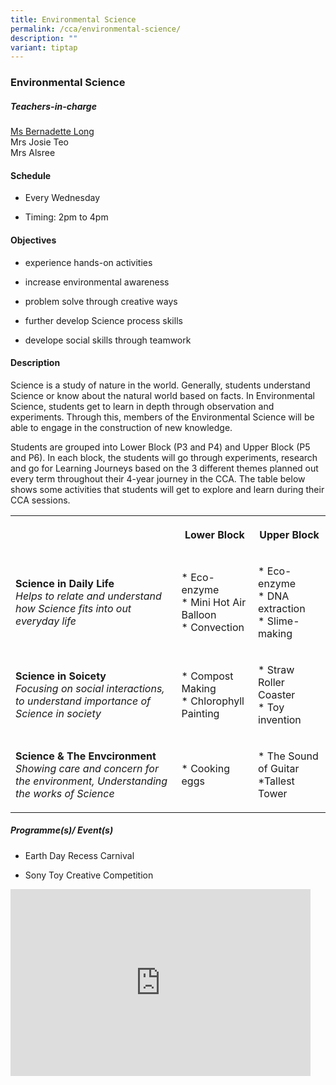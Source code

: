 ```yaml
---
title: Environmental Science
permalink: /cca/environmental-science/
description: ""
variant: tiptap
---
```

<h3>Environmental Science</h3>
<h5>Teachers-in-charge</h5>
<p><a href="mailto:long_yuan_chin_bernadette@moe.edu.sg" rel="noopener noreferrer nofollow" target="_blank">Ms Bernadette Long</a>
<br>Mrs Josie Teo
<br>Mrs Alsree
<br>
</p>
<h4>Schedule</h4>
<ul data-tight="true" class="tight">
<li>
<p>Every Wednesday&nbsp;&nbsp;</p>
</li>
<li>
<p>Timing: 2pm to 4pm</p>
</li>
</ul>
<h4>Objectives</h4>
<ul>
<li>
<p>experience hands-on activities</p>
</li>
<li>
<p>increase environmental awareness</p>
</li>
<li>
<p>problem solve through creative ways</p>
</li>
<li>
<p>further develop Science process skills</p>
</li>
<li>
<p>develope social skills through teamwork</p>
</li>
</ul>
<h4>Description</h4>
<p>Science is a study of nature in the world. Generally, students understand
Science or know about the natural world based on facts. In Environmental
Science, students get to learn in depth through observation and experiments.
Through this, members of the Environmental Science will be able to engage
in the construction of new knowledge.</p>
<p>Students are grouped into Lower Block (P3 and P4) and Upper Block (P5
and P6). In each block, the students will go through experiments, research
and go for Learning Journeys based on the 3 different themes planned out
every term throughout their 4-year journey in the CCA. The table below
shows some activities that students will get to explore and learn during
their CCA sessions.</p>
<table style="minWidth: 75px">
<colgroup>
<col>
<col>
<col>
</colgroup>
<tbody>
<tr>
<th rowspan="1" colspan="1">
<p></p>
</th>
<th rowspan="1" colspan="1">
<p>Lower Block</p>
</th>
<th rowspan="1" colspan="1">
<p>Upper Block</p>
</th>
</tr>
<tr>
<td rowspan="1" colspan="1">
<p><strong>Science in Daily Life</strong> 
<br><em>Helps to relate and understand how Science fits into out everyday life</em>
</p>
</td>
<td rowspan="1" colspan="1">
<p>* Eco-enzyme
<br>* Mini Hot Air Balloon
<br>* Convection</p>
</td>
<td rowspan="1" colspan="1">
<p>* Eco-enzyme
<br>* DNA extraction
<br>* Slime-making</p>
</td>
</tr>
<tr>
<td rowspan="1" colspan="1">
<p><strong>Science in Soicety</strong>
<br><em>Focusing on social interactions, to understand importance of Science in society</em>
</p>
</td>
<td rowspan="1" colspan="1">
<p>* Compost Making
<br>* Chlorophyll Painting</p>
</td>
<td rowspan="1" colspan="1">
<p>* Straw Roller Coaster
<br>* Toy invention</p>
</td>
</tr>
<tr>
<td rowspan="1" colspan="1">
<p><strong>Science &amp; The Envcironment</strong>
<br><em>Showing care and concern for the environment, Understanding the works of Science</em>
</p>
</td>
<td rowspan="1" colspan="1">
<p>* Cooking eggs</p>
</td>
<td rowspan="1" colspan="1">
<p>* The Sound of Guitar
<br>*Tallest Tower</p>
</td>
</tr>
</tbody>
</table>
<h5>Programme(s)/ Event(s)</h5>
<ul data-tight="true" class="tight">
<li>
<p>Earth Day Recess Carnival</p>
</li>
<li>
<p>Sony Toy Creative Competition</p>
</li>
</ul>
<div class="iframe-wrapper">
<iframe height="299" width="480" allowfullscreen="true" frameborder="0" src="https://docs.google.com/presentation/d/e/2PACX-1vRIcnC82iWbMSY76F7w2wVx-XcZzm_8BHtj-OK2NtiyfAcRSN8woG-gqpLAWGFwyvNFz7ljHL-CwGlJ/embed?start=false&amp;loop=false&amp;delayms=3000"></iframe>
</div>
<p></p>